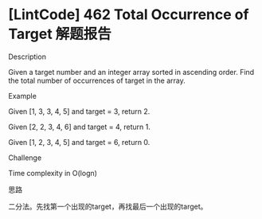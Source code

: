 # [LintCode] 462 Total Occurrence of Target 解题报告

Description

Given a target number and an integer array sorted in ascending order. Find the total number of occurrences of target in the array.


Example

Given [1, 3, 3, 4, 5] and target = 3, return 2.

Given [2, 2, 3, 4, 6] and target = 4, return 1.

Given [1, 2, 3, 4, 5] and target = 6, return 0.


Challenge

Time complexity in O(logn)

思路

二分法。先找第一个出现的target，再找最后一个出现的target。
